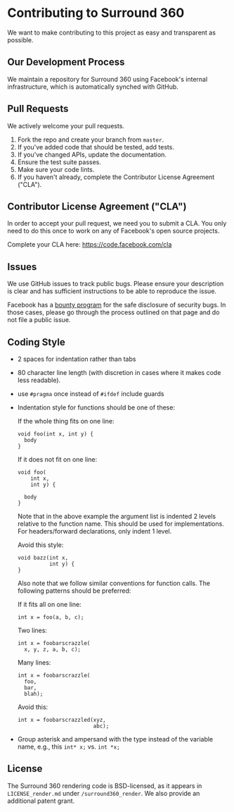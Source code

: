 # Contributing to Surround 360

We want to make contributing to this project as easy and transparent as
possible.

## Our Development Process

We maintain a repository for Surround 360 using Facebook's internal infrastructure, which is automatically synched with GitHub.

## Pull Requests

We actively welcome your pull requests.

1. Fork the repo and create your branch from `master`.
2. If you've added code that should be tested, add tests.
3. If you've changed APIs, update the documentation.
4. Ensure the test suite passes.
5. Make sure your code lints.
6. If you haven't already, complete the Contributor License Agreement ("CLA").

## Contributor License Agreement ("CLA")

In order to accept your pull request, we need you to submit a CLA. You only need
to do this once to work on any of Facebook's open source projects.

Complete your CLA here: <https://code.facebook.com/cla>

## Issues

We use GitHub issues to track public bugs. Please ensure your description is
clear and has sufficient instructions to be able to reproduce the issue.

Facebook has a [bounty program](https://www.facebook.com/whitehat/) for the safe
disclosure of security bugs. In those cases, please go through the process
outlined on that page and do not file a public issue.

## Coding Style

* 2 spaces for indentation rather than tabs
* 80 character line length (with discretion in cases where it makes code less readable).
* use `#pragma` once instead of `#ifdef` include guards
* Indentation style for functions should be one of these:

  If the whole thing fits on one line:

  ```
  void foo(int x, int y) {
    body
  }
  ```

  If it does not fit on one line:

  ```
  void foo(
      int x,
      int y) {

    body
  }
  ```

  Note that in the above example the argument list is indented 2 levels relative to the function name. This should be used for implementations. For headers/forward declarations, only indent 1 level.

  Avoid this style:

  ```
  void bazz(int x,
            int y) {
  }
  ```

  Also note that we follow similar conventions for function calls. The following patterns should be preferred:

  If it fits all on one line:

  ```
  int x = foo(a, b, c);
  ```

  Two lines:

  ```
  int x = foobarscrazzle(
    x, y, z, a, b, c);
  ```

  Many lines:

  ```
  int x = foobarscrazzle(
    foo,
    bar,
    blah);
  ```

  Avoid this:

  ```
  int x = foobarscrazzled(xyz,
                          abc);
  ```

* Group asterisk and ampersand with the type instead of the variable name, e.g., this `int* x;` vs. `int *x;`


## License

The Surround 360 rendering code is BSD-licensed, as it appears in `LICENSE_render.md` under `/surround360_render`. We also provide an additional patent grant.
